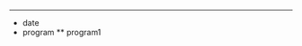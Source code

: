 
<!-- * [HPCオープンソースソフトウェア普及部会の概要]({{ site.baseurl }}/overview). -->

---

* date
* program
** program1

